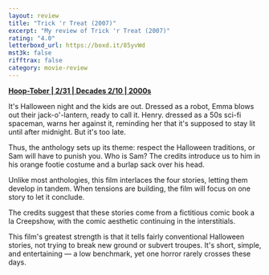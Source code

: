 ```yaml
---
layout: review
title: "Trick 'r Treat (2007)"
excerpt: "My review of Trick 'r Treat (2007)"
rating: "4.0"
letterboxd_url: https://boxd.it/85yvWd
mst3k: false
rifftrax: false
category: movie-review
---
```


<b><a href="https://boxd.it/pRQY0/detail" target="_blank" rel="noopener">Hoop-Tober | 2/31 | Decades 2/10 | 2000s</a></b>

It's Halloween night and the kids are out. Dressed as a robot, Emma blows out their jack-o'-lantern, ready to call it. Henry. dressed as a 50s sci-fi spaceman, warns her against it, reminding her that it's supposed to stay lit until after midnight. But it's too late.

Thus, the anthology sets up its theme: respect the Halloween traditions, or Sam will have to punish you. Who is Sam? The credits introduce us to him in his orange footie costume and a burlap sack over his head.

Unlike most anthologies, this film interlaces the four stories, letting them develop in tandem. When tensions are building, the film will focus on one story to let it conclude.

The credits suggest that these stories come from a fictitious comic book a la Creepshow, with the comic aesthetic continuing in the interstitials.

This film's greatest strength is that it tells fairly conventional Halloween stories, not trying to break new ground or subvert troupes. It's short, simple, and entertaining — a low benchmark, yet one horror rarely crosses these days.

